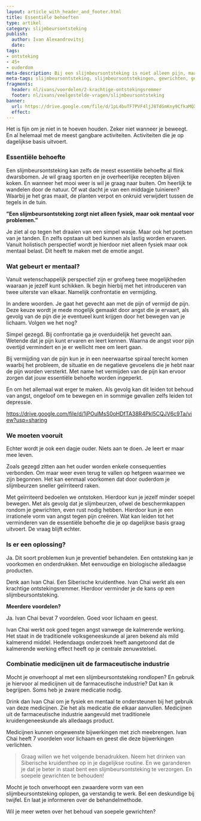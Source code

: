 ```yaml
---
layout: article_with_header_and_footer.html
title: Essentiële behoeften
type: artikel
category: slijmbeursontsteking
publish:
  author: Ivan Alexandrovitsj
  date:
tags:
- ontsteking
- 45+    
- ouderdom
meta-description: Bij een slijmbeursontsteking is niet alleen pijn, maar ook angst om te bewegen een allesbepalende factor. Benieuwd naar de inzichten?
meta-tags: slijmbeursontsteking, slijmbeursontstekingen, gewrichten, gewrichtspijn, gewricht, behoefte, slijmbeurs, slijmbeurzen, angst, pijn, bewegen
fragments:
  header: nl/ivans/voordelen/2-krachtige-ontstekingsremmer
  footer: nl/ivans/veelgestelde-vragen/slijmbeursontsteking
banner:
  url: https://drive.google.com/file/d/1pL4buTF7PVF4ljJ8TdGmKny9CfkaMQXj/view?usp=sharing
  effect: 
---
```

Het is fijn om je niet in te hoeven houden. Zeker niet wanneer je beweegt. En al helemaal met de meest gangbare activiteiten. Activiteiten die je op dagelijkse basis uitvoert.

### Essentiële behoefte

Een slijmbeursontsteking kan zelfs de meest essentiële behoefte al flink dwarsbomen. Je wil graag sporten en je overheerlijke recepten blijven koken. En wanneer het mooi weer is wil je graag naar buiten. Om heerlijk te wandelen door de natuur. Of wat dacht je van een middagje tuinieren? Waarbij je het gras maait, de planten verpot en onkruid verwijdert tussen de tegels in de tuin.

**”Een slijmbeursontsteking zorgt niet alleen fysiek, maar ook mentaal voor problemen.”**

Je ziet al op tegen het draaien van een simpel wasje. Maar ook het poetsen van je tanden. En zelfs opstaan uit bed kunnen als lastig worden ervaren. Vanuit holistisch perspectief wordt je hierdoor niet alleen fysiek maar ook mentaal belast. Dit heeft te maken met de emotie angst. 

### Wat gebeurt er mentaal?

Vanuit wetenschappelijk perspectief zijn er grofweg twee mogelijkheden waaraan je jezelf kunt schikken. Ik begin hierbij met het introduceren van twee uiterste van elkaar. Namelijk confrontatie en vermijding. 

In andere woorden. Je gaat het gevecht aan met de pijn of vermijd de pijn. Deze keuze wordt je mede mogelijk gemaakt door angst die je ervaart, als gevolg van de pijn die je eventueel kunt krijgen door het bewegen van je lichaam. Volgen we het nog? 

Simpel gezegd. Bij confrontatie ga je overduidelijk het gevecht aan. Wetende dat je pijn kunt ervaren en leert kennen. Waarna de angst voor pijn overtijd vermindert en je er wellicht mee om leert gaan.

Bij vermijding van de pijn kun je in een neerwaartse spiraal terecht komen waarbij het probleem, de situatie en de negatieve gevoelens die je hebt naar de pijn worden versterkt. Met name het vermijden van de pijn kan ervoor zorgen dat jouw essentiële behoefte worden ingeperkt. 

En om het allemaal wat erger te maken. Als gevolg kan dit leiden tot behoud van angst, ongeloof om te bewegen en in sommige gevallen zelfs leiden tot depressie. 

https://drive.google.com/file/d/1jPOulMsS0oHDfTA38R4Pkl5CQJV6c9Ta/view?usp=sharing

### We moeten vooruit

Echter wordt je ook een dagje ouder. Niets aan te doen. Je leert er maar mee leven. 

Zoals gezegd zitten aan het ouder worden enkele consequenties verbonden. Om maar weer even terug te vallen op hetgeen waarmee we zijn begonnen. Het kan eenmaal voorkomen dat door ouderdom je slijmbeurzen sneller geïrriteerd raken.

Met geïrriteerd bedoelen we ontstoken. Hierdoor kun je jezelf minder soepel bewegen. Met als gevolg dat je slijmbeurzen, ofwel de beschermkappen rondom je gewrichten, even rust nodig hebben. Hierdoor kun je een irrationele vorm van angst tegen pijn creëren. Wat kan leiden tot het verminderen van de essentiële behoefte die je op dagelijkse basis graag uitvoert. De vraag blijft echter. 

### Is er een oplossing?

Ja. Dit soort problemen kun je preventief behandelen. Een ontsteking kan je voorkomen en onderdrukken. Met eenvoudige en biologische alledaagse producten.

Denk aan Ivan Chai. Een Siberische kruidenthee. Ivan Chai werkt als een krachtige ontstekingsremmer. Hierdoor verminder je de kans op een slijmbeursontsteking. 

**Meerdere voordelen?**

Ja. Ivan Chai bevat 7 voordelen. Goed voor lichaam en geest.

Ivan Chai werkt ook goed tegen angst vanwege de kalmerende werking. Het staat in de traditionele volksgeneeskunde al jaren bekend als mild kalmerend middel. Hedendaags onderzoek heeft aangetoond dat de kalmerende werking effect heeft op je centrale zenuwstelsel.

### Combinatie medicijnen uit de farmaceutische industrie

Mocht je onverhoopt al met een slijmbeursontsteking rondlopen? En gebruik je hiervoor al medicijnen uit de farmaceutische industrie? Dat kan ik begrijpen. Soms heb je zware medicatie nodig. 

Drink dan Ivan Chai om je fysiek en mentaal te ondersteunen bij het gebruik van deze medicijnen. Zie het als medicatie die elkaar aanvullen. Medicijnen uit de farmaceutische industrie aangevuld met traditionele kruidengeneeskunde als alledaags product. 

Medicijnen kunnen ongewenste bijwerkingen met zich meebrengen. Ivan Chai heeft 7 voordelen voor lichaam en geest die deze bijwerkingen verlichten. 

> Graag willen we het volgende benadrukken. Neem het drinken van Siberische kruidenthee op in je dagelijkse routine. En we garanderen je dat je beter in staat bent een slijmbeursontsteking te verzorgen. En soepele gewrichten te behouden!

Mocht je toch onverhoopt een zwaardere vorm van een slijmbeursontsteking oplopen, ga verstandig te werk. Bel een deskundige bij twijfel. En laat je informeren over de behandelmethode.

Wil je meer weten over het behoud van soepele gewrichten?
